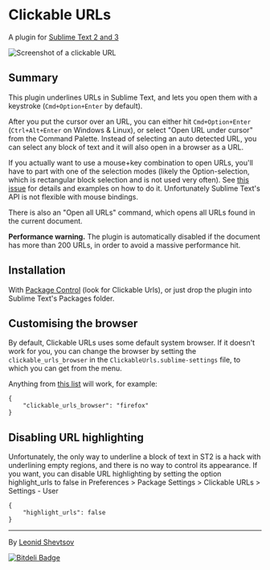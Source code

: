 # Clickable URLs

A plugin for [Sublime Text 2 and 3](http://sublimetext.com)

![Screenshot of a clickable URL](https://raw.github.com/leonid-shevtsov/ClickableUrls_SublimeText2/master/screenshot.png)

## Summary

This plugin underlines URLs in Sublime Text, and lets you open them with a keystroke (`Cmd+Option+Enter` by default).

After you put the cursor over an URL, you can either hit `Cmd+Option+Enter` (`Ctrl+Alt+Enter` on Windows & Linux), or select "Open URL under cursor" from the Command Palette. Instead of selecting an auto detected URL, you can select any block of text and it will also open in a browser as a URL.

If you actually want to use a mouse+key combination to open URLs, you'll have to part with one of the selection modes (likely the Option-selection, which is rectangular block selection and is not used very often). See [this issue](https://github.com/leonid-shevtsov/ClickableUrls_SublimeText2/issues/2) for details and examples on how to do it. Unfortunately Sublime Text's API is not flexible with mouse bindings.

There is also an "Open all URLs" command, which opens all URLs found in the current document.

**Performance warning.** The plugin is automatically disabled if the document has more than 200 URLs, in order to avoid a massive performance hit.

## Installation

With [Package Control](http://wbond.net/sublime_packages/package_control) (look for Clickable Urls), or just drop the plugin into Sublime Text's Packages folder.

## Customising the browser

By default, Clickable URLs uses some default system browser. If it doesn't work for you, you can change the browser by setting the `clickable_urls_browser` in the `ClickableUrls.sublime-settings`
file, to which you can get from the menu.

Anything from [this list](https://docs.python.org/2/library/webbrowser.html#webbrowser.register) will work, for example:

    {
        "clickable_urls_browser": "firefox"
    }

## Disabling URL highlighting

Unfortunately, the only way to underline a block of text in ST2 is a hack with underlining empty regions, and there is no way to control its appearance. If you want, you can disable URL highlighting by setting the option highlight_urls to false in Preferences > Package Settings > Clickable URLs > Settings - User

    {
        "highlight_urls": false
    }


* * *

By [Leonid Shevtsov](http://leonid.shevtsov.me)

[![Bitdeli Badge](https://d2weczhvl823v0.cloudfront.net/leonid-shevtsov/clickableurls_sublimetext/trend.png)](https://bitdeli.com/free "Bitdeli Badge")

